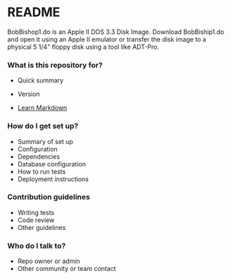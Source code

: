 # README #

BobBishop1.do is an Apple II DOS 3.3 Disk Image. Download BobBiship1.do and open it using an Apple II emulator or transfer the disk image to a physical 5 1/4" floppy disk using a tool like ADT-Pro.

### What is this repository for? ###

* Quick summary

* Version
* [Learn Markdown](https://bitbucket.org/tutorials/markdowndemo)

### How do I get set up? ###

* Summary of set up
* Configuration
* Dependencies
* Database configuration
* How to run tests
* Deployment instructions

### Contribution guidelines ###

* Writing tests
* Code review
* Other guidelines

### Who do I talk to? ###

* Repo owner or admin
* Other community or team contact